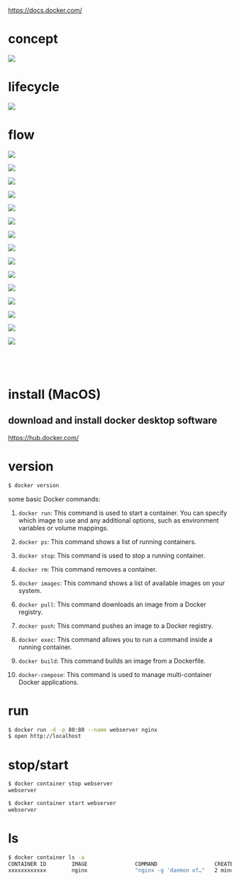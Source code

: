 https://docs.docker.com/

# concept

![](https://i.gyazo.com/90cc92abff873fcd6280ed12ae1b114c.png)


# lifecycle

![](https://i.gyazo.com/3a69a1de75e4540500101c95f4fb7b28.png)

# flow

![](https://i.gyazo.com/29aa934b6ade49bb1fe9f6ac29fbb64d.jpg)

![](https://i.gyazo.com/db07448100ad5ad5a119c1d8134e43a9.png)

![](https://i.gyazo.com/8a39eb640ee0ec261df84f83dcc6a29a.jpg)

![](https://i.gyazo.com/956d5f1950e6ac59cb0e6c6ac7405b75.png)

![](https://i.gyazo.com/d0b212496712727b10e9d4380ce6e07b.jpg)

![](https://i.gyazo.com/66c63888420ab1e11929cd4c579ed8d5.jpg)

![](https://i.gyazo.com/df41d6eace4d82d2ba857304a591aada.png)

![](https://i.gyazo.com/34db2ddb58491d4a76ad0bc8128b3e10.jpg)

![](https://i.gyazo.com/f5cca632775741692da2e00aada19a9d.png)

![](https://i.gyazo.com/20c04eb5766404f59a122a5191ca9d07.jpg)

![](https://i.gyazo.com/65ef687df77b67da02b72a2f070352f0.png)

![](https://i.gyazo.com/daf84ac42b63f7d5c990704c2cb9468d.jpg)

![](https://i.gyazo.com/866af96d899caad428ad2e7410425e88.jpg)

![](https://i.gyazo.com/dccb73272bb6ef068d3ef87ccdace4f6.jpg)

![](https://i.gyazo.com/efeb5855743b583a14697fb9d621b758.jpg)

![]()

![]()

![]()

![]()



# install (MacOS)

## download and install docker desktop software

https://hub.docker.com/

# version

```sh
$ docker version
```

some basic Docker commands:

1. `docker run`: This command is used to start a container. You can specify which image to use and any additional options, such as environment variables or volume mappings.

2. `docker ps`: This command shows a list of running containers.

3. `docker stop`: This command is used to stop a running container.

4. `docker rm`: This command removes a container.

5. `docker images`: This command shows a list of available images on your system.

6. `docker pull`: This command downloads an image from a Docker registry.

7. `docker push`: This command pushes an image to a Docker registry.

8. `docker exec`: This command allows you to run a command inside a running container.

9. `docker build`: This command builds an image from a Dockerfile.

10. `docker-compose`: This command is used to manage multi-container Docker applications.

# run

```sh
$ docker run -d -p 80:80 --name webserver nginx
$ open http://localhost
```

# stop/start
```sh
$ docker container stop webserver
webserver

$ docker container start webserver
webserver
```

# ls

```sh
$ docker container ls -a
CONTAINER ID        IMAGE               COMMAND                  CREATED             STATUS                      PORTS               NAMES
xxxxxxxxxxxx        nginx               "nginx -g 'daemon of…"   2 minutes ago       Exited (0) 58 seconds ago                       webserver
```

# 
